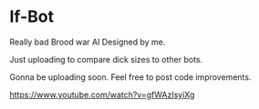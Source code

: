 # If-Bot
Really bad Brood war AI Designed by me.

Just uploading to compare dick sizes to other bots.

Gonna be uploading soon. Feel free to post code improvements. 

https://www.youtube.com/watch?v=gfWAzIsyiXg
